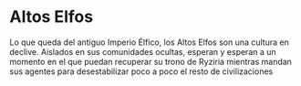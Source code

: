 # Altos Elfos

Lo que queda del antiguo Imperio Élfico, los Altos Elfos son una cultura en declive. Aislados en sus comunidades ocultas, esperan y esperan a un momento en el que puedan recuperar su trono de Ryziria mientras mandan sus agentes para desestabilizar poco a poco el resto de civilizaciones